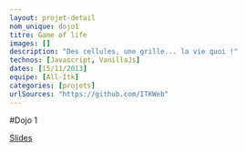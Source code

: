 ```yaml
---
layout: projet-detail
nom_unique: dojo1
titre: Game of life
images: []
description: "Des cellules, une grille... la vie quoi !"
technos: [Javascript, VanillaJs]
dates: [15/11/2013]
equipe: [All-Itk]
categories: [projets]
urlSources: "https://github.com/ITKWeb"
---
```


#Dojo 1

[Slides]()
